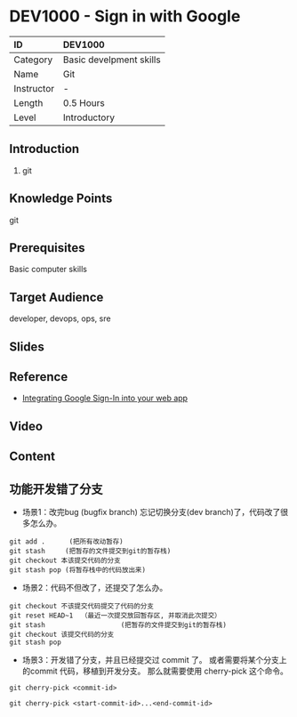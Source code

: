# DEV1000 - Sign in with Google

| ID            | DEV1000                  |
| :--------     | :-----                   |
| Category      | Basic develpment skills  |
| Name          | Git 			   |
| Instructor    | -                        |
| Length        | 0.5 Hours                |
| Level         | Introductory             |


## Introduction
1. git

## Knowledge Points
git

## Prerequisites
Basic computer skills

## Target Audience
developer, devops, ops, sre

## Slides

## Reference
- [Integrating Google Sign-In into your web app](https://developers.google.com/identity/sign-in/web/sign-in)

## Video


## Content

## 功能开发错了分支

- 场景1：改完bug (bugfix branch) 忘记切换分支(dev branch)了，代码改了很多怎么办。

```
git add .      (把所有改动暂存)
git stash     (把暂存的文件提交到git的暂存栈)
git checkout 本该提交代码的分支 
git stash pop (将暂存栈中的代码放出来)
```


- 场景2：代码不但改了，还提交了怎么办。

```
git checkout 不该提交代码提交了代码的分支
git reset HEAD~1  （最近一次提交放回暂存区, 并取消此次提交）
git stash                   (把暂存的文件提交到git的暂存栈)
git checkout 该提交代码的分支
git stash pop
```

- 场景3：开发错了分支，并且已经提交过 commit 了。 或者需要将某个分支上的commit 代码，移植到开发分支。 那么就需要使用 cherry-pick 这个命令。
```
git cherry-pick <commit-id>

git cherry-pick <start-commit-id>...<end-commit-id>
```
